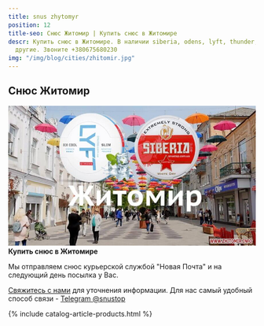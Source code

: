 ```yaml
---
title: snus zhytomyr
position: 12
title-seo: Снюс Житомир | Купить снюс в Житомире
descr: Купить снюс в Житомире. В наличии siberia, odens, lyft, thunder, general и
  другие. Звоните +380675680230
img: "/img/blog/cities/zhitomir.jpg"
---
```


<section class="mb-4">
	<h1>Снюс Житомир</h1>
	<div class="row">
		<div class="col-md-7">
			<img class="img-fluid" src="/img/blog/cities/zhitomir.jpg" alt="снюс в Житомире">
		</div>
		<div class="col-md-5">
			<strong>Купить снюс в Житомире</strong>
			<p>Мы отправляем снюс курьерской службой "Новая Почта" и на следующий день посылка у Вас.</p>
			<p><a href="#contactModal" data-toggle="modal" data-target="#contactModal">Свяжитесь с нами</a> для уточнения информации. Для нас самый удобный способ связи - <a href="//t.me/snustop" target="_blank" title="Telegram"><i class="icon-telegram"></i>Telegram @snustop</a></p>
		</div>
	</div>
</section>

{% include catalog-article-products.html %}